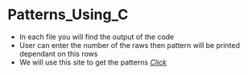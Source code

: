 # Patterns_Using_C
- In each file you will find the output of the code<br>
- User can enter the number of the raws then pattern will be printed dependant on this rows<br>
- We will use this site to get the patterns 
<a href="https://www.faceprep.in/c/pattern-programs-in-c/"><i>Click</i>
